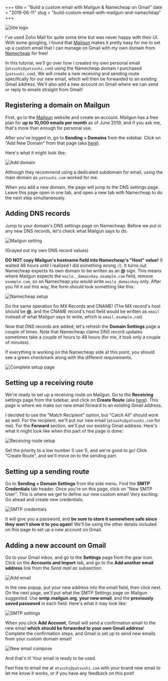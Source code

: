 +++
title = "Build a custom email with Mailgun & Namecheap on Gmail"
date = "2019-06-11"
slug = "build-custom-email-with-mailgun-and-namecheap"
+++

![title logo](images/2019-06-11-custom-email/title_logo.png)

I've used Zoho Mail for quite some time but was never happy with their UI. With some googling, I found that [Mailgun](https://www.mailgun.com) makes it pretty easy for me to set up a custom email that I can manage on Gmail with my own domain from [Namecheap](https://www.namecheap.com) for free!

In this tutorial, we'll go over how I created my own personal email (`atsushi@yatsushi.com`) using the Namecheap domain I purchased (`yatsushi.com`). We will create a new receiving and sending route specifically for our new email, which will then be forwarded to an existing Gmail address. We'll also add a new account on Gmail where we can send or reply to emails straight from Gmail!

## Registering a domain on Mailgun

First, go to the [Mailgun](https://www.mailgun.com) website and create an account. Mailgun has a free plan for **up to 10,000 emails per month** as of June 2019, and if you ask me, that's more than enough for personal use.

After you've logged in, go to **Sending > Domains** from the sidebar. Click on "Add New Domain" from that page (aka [here](https://app.mailgun.com/app/sending/domains/new)).

Here's what it might look like:

![Add domain](images/2019-06-11-custom-email/add_domain.png)

Although they recommend using a dedicated subdomain for email, using the main domain as `yatsushi.com` worked for me.

When you add a new domain, the page will jump to the DNS settings page. Leave this page open in one tab, and open a new tab with Namecheap to do the next step simultaneously.

## Adding DNS records

Jump to your domain's DNS settings page on Namecheap. Before we put in any new DNS records, let's check what Mailgun says to do.

![Mailgun setting](images/2019-06-11-custom-email/mailgun_setting.png)

(Grayed out my own DNS record values)

**DO NOT copy Mailgun's hostname field into Namecheap's "Host" value!** (I waited 48 hours until I realized I did something wrong :/). It turns out Namecheap expects its own domain to be written as an **@** sign. This means where Mailgun expects the `mailo._domainkey.example.com` field, remove `example.com`, so on Namecheap you would write `mailo_domainkey` only. After you fill it out this way, the form should look something like this:

![Namecheap setup](images/2019-06-11-custom-email/namecheap_setup_1.png)

Do the same operation for MX Records and CNAME! (The MX record's host should be **@**, and the CNAME record's host field would be written as `email` instead of what Mailgun says to write, which is `email.example.com`)

Now that DNS records are added, let's refresh the **Domain Settings** page a couple of times. Note that Namecheap claims DNS record updates sometimes take a couple of hours to 48 hours (for me, it took only a couple of minutes).

If everything is working on the Namecheap side at this point, you should see a green checkmark along with the different requirements.

![Complete setup page](images/2019-06-11-custom-email/complete_setup_page.png)

## Setting up a receiving route

We're ready to set up a receiving route on Mailgun. Go to the **Receiving** settings page from the sidebar, and click on **Create Route** (aka [here](https://app.mailgun.com/app/receiving/routes/new)). This page is where we make our new email forward to an existing Gmail address.

I decided to use the "Match Recipient" option, but "Catch All" should work as well. For the recipient, we'll put our new email (`atsushi@yatsushi.com` for me). For the **Forward** section, we'll put our existing Gmail address. Here's what it might look like when this part of the page is done:

![Receiving route setup](images/2019-06-11-custom-email/receiving.png)

Set the priority to a low number (I use 1), and we're good to go! Click "Create Route", and we'll move on to the sending part.

## Setting up a sending route

Go to **Sending > Domain Settings** from the side menu. Find the **SMTP Credentials** tab header. Once you're on this page, click on "New SMTP User". This is where we get to define our new custom email! Very exciting. Go ahead and create new credentials.

![SMTP credentials](images/2019-06-11-custom-email/receive_route.png)

It will give you a password, and **be sure to store it somewhere safe since they won't show it to you again!** We'll be using the other details included on this page to set up a new account on Gmail.

## Adding a new account on Gmail

Go to your Gmail inbox, and go to the **Settings** page from the gear icon. Click on the **Accounts and Import** tab, and go to the **Add another email address** link from the *Send mail as* subsection.

![Add email](images/2019-06-11-custom-email/add_email.png)

In the new popup, put your new address into the *email* field, then click next. On the next page, we'll put what the SMTP Settings page on Mailgun suggested. Use **smtp.mailgun.org**, **your new email**, and the **previously saved password** in each field. Here's what it may look like:

![SMTP settings](images/2019-06-11-custom-email/smtp.png)

When you click **Add Account**, Gmail will send a confirmation email to the new email **which should be forwarded to your own Gmail address**! Complete the confirmation steps, and Gmail is set up to send new emails from your custom domain email!

![New email compose](images/2019-06-11-custom-email/new_email.png)

And that's it! Your email is ready to be used.

Feel free to email me at `atsushi@yatsushi.com` with your brand new email to let me know it works, or if you have any feedback on this post!
